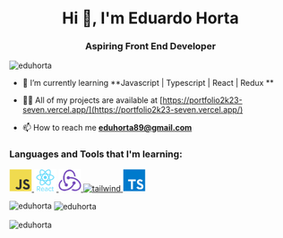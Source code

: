 <h1 align="center">Hi 👋, I'm Eduardo Horta</h1>
<h3 align="center">Aspiring Front End Developer</h3>

<p align="left"> <img src="https://komarev.com/ghpvc/?username=eduhorta&label=Profile%20views&color=0e75b6&style=flat" alt="eduhorta" /> </p>

- 🌱 I’m currently learning **Javascript | Typescript | React | Redux **

- 👨‍💻 All of my projects are available at [https://portfolio2k23-seven.vercel.app/](https://portfolio2k23-seven.vercel.app/)

- 📫 How to reach me **eduhorta89@gmail.com**

<p align="left">
</p>

<h3 align="left">Languages and Tools that I'm learning:</h3>
<p align="left"><a href="https://developer.mozilla.org/en-US/docs/Web/JavaScript" target="_blank" rel="noreferrer"> <img src="https://raw.githubusercontent.com/devicons/devicon/master/icons/javascript/javascript-original.svg" alt="javascript" width="40" height="40"/> </a> </a> <a href="https://reactjs.org/" target="_blank" rel="noreferrer"> <img src="https://raw.githubusercontent.com/devicons/devicon/master/icons/react/react-original-wordmark.svg" alt="react" width="40" height="40"/> </a> <a href="https://redux.js.org" target="_blank" rel="noreferrer"> <img src="https://raw.githubusercontent.com/devicons/devicon/master/icons/redux/redux-original.svg" alt="redux" width="40" height="40"/> </a> <a href="https://tailwindcss.com/" target="_blank" rel="noreferrer"> <img src="https://www.vectorlogo.zone/logos/tailwindcss/tailwindcss-icon.svg" alt="tailwind" width="40" height="40"/> </a> <a href="https://www.typescriptlang.org/" target="_blank" rel="noreferrer"> <img src="https://raw.githubusercontent.com/devicons/devicon/master/icons/typescript/typescript-original.svg" alt="typescript" width="40" height="40"/> </a></p>

<p><img align="left" src="https://github-readme-stats.vercel.app/api/top-langs?username=eduhorta&show_icons=true&locale=en&layout=compact" alt="eduhorta" /></p>

<p>&nbsp;<img align="center" src="https://github-readme-stats.vercel.app/api?username=eduhorta&show_icons=true&locale=en" alt="eduhorta" /></p>

<p><img align="center" src="https://github-readme-streak-stats.herokuapp.com/?user=eduhorta&" alt="eduhorta" /></p>
